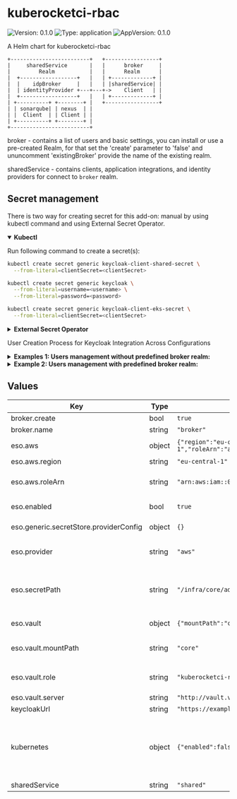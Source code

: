 # kuberocketci-rbac

![Version: 0.1.0](https://img.shields.io/badge/Version-0.1.0-informational?style=flat-square) ![Type: application](https://img.shields.io/badge/Type-application-informational?style=flat-square) ![AppVersion: 0.1.0](https://img.shields.io/badge/AppVersion-0.1.0-informational?style=flat-square)

A Helm chart for kuberocketci-rbac

```
+-------------------------+   +-----------------+
|     sharedService       |   |      broker     |
|         Realm           |   |      Realm      |
|  +------------------+   |   | +-------------+ |
|  |    idpBroker     |   |   | |sharedService| |
|  | identityProvider +---+---+->    Client   | |
|  +------------------+   |   | +-------------+ |
| +----------+ +--------+ |   +-----------------+
| | sonarqube| | nexus  | |
| |  Client  | | Client | |
| +----------+ +--------+ |
+-------------------------+
```

broker - contains a list of users and basic settings, you can install or use a pre-created Realm, for that set the 'create' parameter to 'false' and ununcomment 'existingBroker' provide the name of the existing realm.

sharedService - contains clients, application integrations, and identity providers for connect to `broker` realm.

## Secret management

There is two way for creating secret for this add-on: manual by using kubectl command and using External Secret Operator.

<details open>
<summary><b>Kubectl</b></summary>

Run following command to create a secret(s):
```bash
kubectl create secret generic keycloak-client-shared-secret \
  --from-literal=clientSecret=<clientSecret>
```

```bash
kubectl create secret generic keycloak \
  --from-literal=username=<username> \
  --from-literal=password=<password>
```

```bash
kubectl create secret generic keycloak-client-eks-secret \
  --from-literal=clientSecret=<clientSecret>
```

</details>

<details>
<summary><b>External Secret Operator</b></summary>

Update [values.yaml](values.yaml) to enable ESO:

```yaml
eso:
  # -- Install components of the ESO.
  enabled: true
```

AWS Parameter Store structure:

```json
{
  "keycloak-client-shared-secret":
    {
      "clientSecret": "<clientSecret>",
    },
  "keycloak":
    {
      "username": "<username>",
      "password": "<password>"
    },
  "keycloak-client-eks-secret":
    {
      "clientSecret": "<client>"
    }
}
```

</details>

User Creation Process for Keycloak Integration Across Configurations

<details>
<summary><b>Examples 1: Users management without predefined broker realm:</b></summary>

```
broker:
  # Create the broker realm with corresponding resources.
  create: true
  # If broker create parameter set to false operator create only a client for connection as Identity Provider,
  # in this case be sure you define correct Realm name.
  name: "broker"

# Realm creating for connecting and managing shared services clients, such as Nexus, Sonar, DefectDojo, etc.
sharedService: "shared"
```

Step-by-Step Guide to onboarding User:

Step 1: Create a New User in the `broker` Realm:
1. Go to the `broker` Realm.
2. Navigate `Users` tab and click `Add User` button.
3. Enter the following details:
  * Username: A unique `username` (e.g., `developer123`).
  * Email: The user's `email address` (e.g., `developer@example.com`).
  * First Name: The user's `first name` (e.g., `John`).
  * Last Name: The user's `last name` (e.g., `Doe`).
4. Click Save to save the user's details.
5. Go to the `Credentials` tab:
  * Click `Set Password` button.
  * Enter the new password twice.
    Note: If the password is fixed, toggle the Temporary switch to Off.
(Otherwise, the user will be prompted to change the password upon their first login).
6. Go to the Details tab:
   Copy the `User ID` and `Username`. These values will be required for the next step.

Step 2: Link the User in the `shared` Realm
1. Go to the `shared` Realm.
2. Open `Users` tab and click `Add User` button.
3. Set the same `username` from `step 1.3`.
4. Click Save to create the user.
5. Open the newly created user, go to the `Identity Provider` Links tab:
   Provide the following details from the `step 1.6`:
   * User ID: The `ID` of user copied from the Details tab in the `broker` Realm.
   * Username: The `Username` of user copied from the Details tab in the `broker` Realm.
   * Click `Link` to complete the association.

Step 3: Assign Groups to the User in the `shared` Realm
  - Open the user in the `shared` Realm.
  - Go to the `Groups` tab.
  - Click `Join Group`.
  - Select the `Developer` group and confirm the selection.

Step 4: Assign Roles to the User in the `shared` Realm
  - Go to the Role Mappings tab.
  - In the Available Roles section, select the roles required for the user (e.g., `sonar-developers`).
  - Click Assign to apply the roles.

Result: The user will now be able to:

- Access resources assigned to the `Developer` group.
- Log in to SonarQube with the `sonar-developers` role.

For more details on permissions and the platform's authentication model, refer to the documentation:
[KuberocketCI Documentation — Platform Authentication Model](https://docs.kuberocketci.io/docs/operator-guide/auth/platform-auth-model/)

</details>

<details>
<summary><b>Example 2: Users management with predefined broker realm:</b></summary>

```
broker:
  # Create the broker realm with corresponding resources.
  create: false
  # If broker create parameter set to false operator create only a client for connection as Identity Provider,
  # in this case be sure you define correct Realm name.

existingBroker: "project-realm"

sharedService: "shared"
```

Step-by-Step Guide to onboarding User:

(Optional step) if user does not exist in `project-broker` Realm:

1. Go to the `project-broker` Realm.
2. Navigate `Users` tab and click `Add User` button.
3. Enter the following details:
  * Username: A unique `username` (e.g., `developer123`).
  * Email: The user's `email address` (e.g., `developer@example.com`).
  * First Name: The user's `first name` (e.g., `John`).
  * Last Name: The user's `last name` (e.g., `Doe`).
4. Click Save to save the user's details.

Step 1: Copy `username` and `ID` from existing `project-broker` Realm:
1. Go to the `project-broker` Realm.
2. Select `Users` tab.
3. Enter the following details:
4. Go to the Details tab:
   Copy the `User ID` and `Username`. These values will be required for the next step.

Step 2: Link the User in the `shared` Realm
1. Go to the `shared` Realm.
2. Navigate `Users` tab and click `Add User` button.
3. Set the same `username` from `step 1.3`.
4. Click Save to create the user.
5. Open the newly created user, go to the `Identity Provider` Links tab:
   Provide the following details from the `step 1.4`:
   * User ID: The `ID` of user copied from the Details tab in the `broker` Realm.
   * Username: The `Username` of user copied from the Details tab in the `broker` Realm.
   * Click `Link` to complete the association.

Step 3: Assign Groups to the User in the `shared` Realm
  - Open the user in the `shared` Realm.
  - Go to the `Groups` tab.
  - Click `Join Group`.
  - Select the `Administrator` group and confirm the selection.

Step 4: Assign Roles to the User in the `shared` Realm
  - Go to the Role Mappings tab.
  - In the Available Roles section, select the roles required for the user (e.g., `sonar-administrators`).
  - Click Assign to apply the roles.

Result: The user will now be able to:

- Access resources assigned to the `Administrator` group.
- Log in to SonarQube with the `sonar-administrators` role.

For more details on permissions and the platform's authentication model, refer to the documentation:
[KuberocketCI Documentation — Platform Authentication Model](https://docs.kuberocketci.io/docs/operator-guide/auth/platform-auth-model/)

</details>

## Values

| Key | Type | Default | Description |
|-----|------|---------|-------------|
| broker.create | bool | `true` |  |
| broker.name | string | `"broker"` |  |
| eso.aws | object | `{"region":"eu-central-1","roleArn":"arn:aws:iam::012345678910:role/AWSIRSA_Shared_ExternalSecretOperatorAccess"}` | AWS configuration (if provider is `aws`). |
| eso.aws.region | string | `"eu-central-1"` | AWS region. |
| eso.aws.roleArn | string | `"arn:aws:iam::012345678910:role/AWSIRSA_Shared_ExternalSecretOperatorAccess"` | AWS role ARN for the ExternalSecretOperator to assume. |
| eso.enabled | bool | `true` | Install components of the ESO. |
| eso.generic.secretStore.providerConfig | object | `{}` | Defines SecretStore provider configuration. |
| eso.provider | string | `"aws"` | Defines provider type. One of `aws`, `generic`, or `vault`. |
| eso.secretPath | string | `"/infra/core/addons/kuberocketci-rbac"` | Defines the path to the secret in the provider. If provider is `vault`, this is the path must be prefixed with `secret/`. |
| eso.vault | object | `{"mountPath":"core","role":"kuberocketci-rbac","server":"http://vault.vault:8200"}` | Vault configuration (if provider is `vault`). |
| eso.vault.mountPath | string | `"core"` | Mount path for the Kubernetes authentication method. |
| eso.vault.role | string | `"kuberocketci-rbac"` | Vault role for the Kubernetes authentication method. |
| eso.vault.server | string | `"http://vault.vault:8200"` | Vault server URL. |
| keycloakUrl | string | `"https://example.com"` |  |
| kubernetes | object | `{"enabled":false}` | This block enable the creation of Keycloak operator resources for the EKS OIDC configuration, such as client, client scope, and realm groups. |
| sharedService | string | `"shared"` |  |
